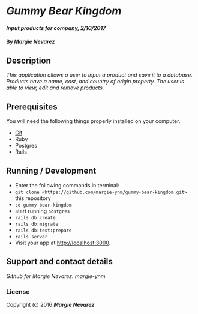 # _Gummy Bear Kingdom_

#### _Input products for company, 2/10/2017_

#### By _**Margie Nevarez**_

## Description

_This application allows a user to input a product and save it to a database. Products have a name, cost, and country of origin property. The user is able to view, edit and remove products._

## Prerequisites

You will need the following things properly installed on your computer.

* [Git](https://git-scm.com/)
* Ruby
* Postgres
* Rails


## Running / Development
* Enter the following commands in terminal:
* `git clone <https://github.com/margie-ynm/gummy-bear-kingdom.git>` this repository
* `cd gummy-bear-kingdom`
* start running `postgres`
* `rails db:create`
* `rails db:migrate`
* `rails db:test:prepare`
* `rails server`
* Visit your app at [http://localhost:3000](http://localhost:3000).


## Support and contact details

_Github for Margie Nevarez: margie-ynm_

### License

Copyright (c) 2016 **_Margie Nevarez_**
